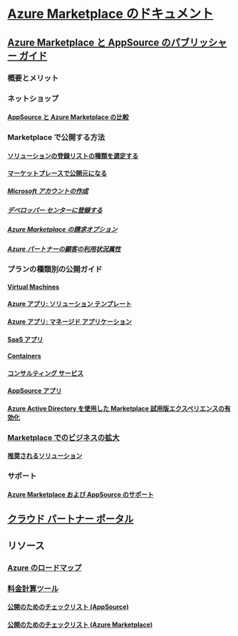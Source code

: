 # [Azure Marketplace のドキュメント](index.md)  

## [Azure Marketplace と AppSource のパブリッシャー ガイド](./marketplace-publishers-guide.md)  
### 概要とメリット  
### ネットショップ  
#### [AppSource と Azure Marketplace の比較](./comparing-appsource-azure-marketplace.md)  

### Marketplace で公開する方法  
#### [ソリューションの登録リストの種類を選定する](./determine-your-listing-type.md)  
#### [マーケットプレースで公開元になる](./become-publisher.md)  
##### [Microsoft アカウントの作成](./guidelines.md)
##### [デベロッパー センターに登録する](./register-dev-center.md) 
##### [Azure Marketplace の請求オプション](./billing-options-azure-marketplace.md)  
##### [Azure パートナーの顧客の利用状況属性](./azure-partner-customer-usage-attribution.md)

### プランの種類別の公開ガイド 
#### [Virtual Machines](./marketplace-virtual-machines.md)
#### [Azure アプリ: ソリューション テンプレート](./marketplace-solution-templates.md)
#### [Azure アプリ: マネージド アプリケーション](./marketplace-managed-apps.md)
#### [SaaS アプリ](./marketplace-saas-applications-technical-publishing-guide.md) 
#### [Containers](./marketplace-containers.md)
#### [コンサルティング サービス](./consulting-services.md)  
#### [AppSource アプリ](./appsource-offer-publishing-guide.md)
#### [Azure Active Directory を使用した Marketplace 試用版エクスペリエンスの有効化](./enable-trial-using-azure-ad.md)

### [Marketplace でのビジネスの拡大](./grow-your-business-with-azure-marketplace.md)  
#### [推奨されるソリューション](./preferred-solutions.md) 

### サポート  
#### [Azure Marketplace および AppSource のサポート](./support-azure-marketplace.md)  

## [クラウド パートナー ポータル](./cloud-partner-portal/cloud-partner-portal-what-is-the-cloud-partner-portal.md)  

## リソース  
### [Azure のロードマップ](https://azure.microsoft.com/roadmap/)  
### [料金計算ツール](https://azure.microsoft.com/pricing/calculator/)  


#### [公開のためのチェックリスト (AppSource)](./publishing-checklist-appsource.md)  
#### [公開のためのチェックリスト (Azure Marketplace)](./publishing-checklist-azure-marketplace.md)  
